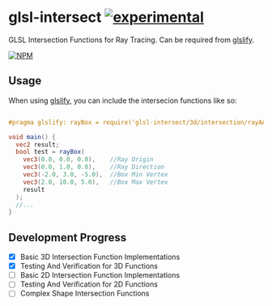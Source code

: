 # glsl-intersect [![experimental](http://badges.github.io/stability-badges/dist/experimental.svg)](http://github.com/badges/stability-badges) #

GLSL Intersection Functions for Ray Tracing. Can be required from [glslify](http://github.com/chrisdickinson/glslify).

[![NPM](https://nodei.co/npm/glsl-intersect.png?compact=true)](https://nodei.co/npm/glsl-intersect/)

## Usage ##

When using [glslify](http://github.com/chrisdickinson/glslify), you can include the intersecion functions like so:
``` glsl

#pragma glslify: rayBox = require('glsl-intersect/3d/intersection/rayAABB')

void main() {
  vec2 result;
  bool test = rayBox(
    vec3(0.0, 0.0, 0.0),    //Ray Origin
    vec3(0.0, 1.0, 0.0),    //Ray Direction
    vec3(-2.0, 3.0, -5.0),  //Box Min Vertex
    vec3(2.0, 10.0, 5.0),   //Box Max Vertex
    result
  );
  //...
}

```

## Development Progress ##

- [x] Basic 3D Intersection Function Implementations
- [x] Testing And Verification for 3D Functions
- [ ] Basic 2D Intersection Function Implementations
- [ ] Testing And Verification for 2D Functions
- [ ] Complex Shape Intersection Functions
